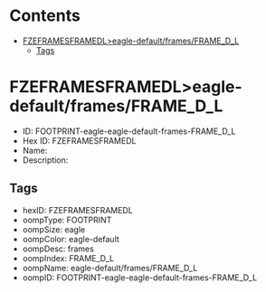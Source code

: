 



Contents
========

* [FZEFRAMESFRAMEDL>eagle-default/frames/FRAME_D_L](#fzeframesframedleagle-defaultframesframe_d_l)
	* [Tags](#tags)

# FZEFRAMESFRAMEDL>eagle-default/frames/FRAME_D_L

- ID: FOOTPRINT-eagle-eagle-default-frames-FRAME_D_L
- Hex ID: FZEFRAMESFRAMEDL
- Name: 
- Description: 

## Tags

- hexID: FZEFRAMESFRAMEDL
- oompType: FOOTPRINT
- oompSize: eagle
- oompColor: eagle-default
- oompDesc: frames
- oompIndex: FRAME_D_L
- oompName: eagle-default/frames/FRAME_D_L
- oompID: FOOTPRINT-eagle-eagle-default-frames-FRAME_D_L
